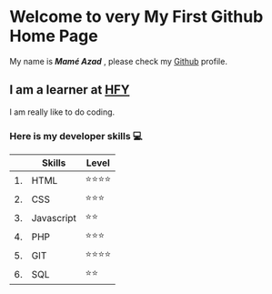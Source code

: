 # Welcome to very My First Github Home Page

My name is **_Mamé Azad_** , please check my [Github](https://github.com/mametur) profile.

## I am a learner at [HFY](https://hackyourfuture.be/)

I am really like to do coding.

### Here is my developer skills :computer:

|    | Skills     | Level                    |
|----|------------|--------------------------|
| 1. | HTML       | :star::star::star::star: |
| 2. | CSS        | :star::star::star:       |
| 3. | Javascript | :star::star:             |
| 4. | PHP        | :star::star::star:       |
| 5. | GIT        | :star::star::star::star: |
| 6. | SQL        | :star::star:             |

